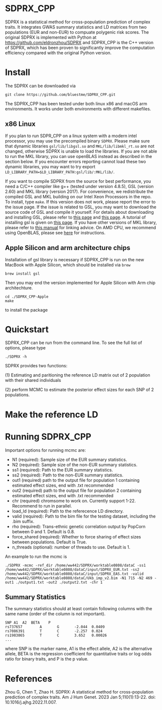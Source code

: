 # SDPRX_CPP
SDPRX is a statistical method for cross-population prediction of complex traits. It integrates GWAS summary statistics and LD matrices from two populations (EUR and non-EUR) to compuate polygenic risk scores. The original SDPRX is implemented with Python at https://github.com/eldronzhou/SDPRX and SDPRX_CPP is the C++ version of SDPRX, which has been proven to significantly improve the computation efficiency compared with the original Python version.

# Install

The SDPRX can be downloaded via
```
git clone https://github.com/bluestme/SDPRX_CPP.git
```
The SDPRX_CPP has been tested under both linux x86 and macOS arm environments. It works under both environments with different makefiles.
## x86 Linux 
If you plan to run SDPR_CPP on a linux system with a modern intel processor, you may use the precompiled binary `SDPRX`. Please make sure that dynamic libraries `gsl/lib/libgsl.so` and `MKL/lib/libmkl_rt.so` are not changed, otherwise SDPRX is unable to load the libraries. If you are not able to run the MKL library, you can use openBLAS instead as described in the section below. If you encounter errors reporting cannot load these two dynamic libraries, you may want to try export `LD_LIBRARY_PATH=$LD_LIBRARY_PATH:gsl/lib/:MKL/lib/`.

If you want to compile SDPRX from the source for best performance, you need a C/C++ compiler like g++ (tested under version 4.8.5), GSL (version 2.60) and MKL library (version 2017). For convenience, we redistribute the compiled GSL and MKL building on our Intel Xeon Processors in the repo. To install, type `make`. If this version does not work, please report the error to the issue page. If the issue is related to GSL, you may want to download the source code of GSL and compile it yourself. For details about downloading and installing GSL, please refer to [this page](https://www.gnu.org/software/gsl/) and [this page](https://www.gnu.org/software/gsl/doc/html/usage.html#compiling-and-linking). A tutorial of installing gsl is given on [this page](https://coral.ise.lehigh.edu/jild13/2016/07/11/hello/). If you have other versions of MKL library, please refer to [this manual](https://www.intel.com/content/www/us/en/developer/tools/oneapi/onemkl-link-line-advisor.html) for linking advice. On AMD CPU, we recommend using OpenBLAS, please see [here](https://github.com/eldronzhou/SDPR/issues/3) for instructions.

## Apple Silicon and arm architecture chips
Installation of gsl library is necessary if SDPRX_CPP is run on the new MacBook with Apple Silicon, which should be installed via `brew`
```
brew install gsl
```
Then you may end the version implemented for Apple Silicon with Arm chip architechture.
```
cd ./SDPRX_CPP-Apple
make
```
to install the package

# Quickstart
SDPRX_CPP can be run from the command line. To see the full list of options, please type
```
./SDPRX -h
```
SDPRX provides two functions: 

(1) Estimating and paritioning the reference LD matrix out of 2 population with their shared individuals

(2) perform MCMC to estimate the posterior effect sizes for each SNP of 2 populations. 


# Make the reference LD

# Running SDPRX_CPP
Important options for running mcmc are:
- N1 (required): Sample size of the EUR summary statistics.
- N2 (required): Sample size of the non-EUR summary statistics.
- ss1 (required): Path to the EUR summary statistics.
- ss2 (required): Path to the non-EUR summary statistics.
- out1 (required) path to the output file for population 1 containing estimated effect sizes, end with .txt recommended
- out2 (required) path to the output file for population 2 containing estimated effect sizes, end with .txt recommended
- chr (required) chromsome to work on. Currently support 1-22. Recommend to run in parallel.
- load_ld (required): Path to the referecence LD directory.
- valid (required): Path to the bim file for the testing dataset, including the .bim suffix.
- rho (required): Trans-ethnic genetic correlation output by PopCorn between 0 and 1. Default is 0.8.
- force_shared (required): Whether to force sharing of effect sizes between populations. Default is True.
- n_threads (optional): number of threads to use. Default is 1.

An example to run the mcmc is
```
./SDPRX -mcmc -ref_dir /home/ww442/SDPRX/worktable0808/dataC -ss1 /home/ww442/SDPRX/worktable0808/dataC/input/SDPRX_EUR.txt -ss2 /home/ww442/SDPRX/worktable0808/dataC/input/SDPRX_EAS.txt -valid /home/ww442/SDPRX/worktable0808/dataC/Ukb_imp_v2.bim -N1 715 -N2 469 -out1 ./output1.txt -out2 ./output2.txt -chr 1
```

## Summary Statistics
The summary statistics should at least contain following columns with the same name (order of the column is not important).
```
SNP	A1	A2	BETA	P
rs737657        A       G       -2.044  0.0409
rs7086391       T       C       -2.257  0.024
rs1983865       T       C       3.652   0.00026
...
```
where SNP is the marker name, A1 is the effect allele, A2 is the alternative allele, BETA is the regression coefficient for quantitative traits or log odds ratio for binary traits, and P is the p value.

# References
Zhou G, Chen T, Zhao H. SDPRX: A statistical method for cross-population prediction of complex traits. Am J Hum Genet. 2023 Jan 5;110(1):13-22. doi: 10.1016/j.ajhg.2022.11.007.
